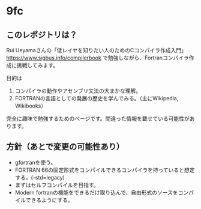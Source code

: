 # 9fc

## このレポジトリは？
Rui Ueyamaさんの「低レイヤを知りたい人のためのCコンパイラ作成入門」 
https://www.sigbus.info/compilerbook
で勉強しながら、Fortranコンパイラ作成に挑戦してみます。

目的は
 1. コンパイラの動作やアセンブリ文法の大まかな理解。
 2. FORTRANの言語としての発展の歴史を学んでみる。（主にWikipedia, Wikibooks）

完全に趣味で勉強するためのページです。間違った情報を載せている可能性があります。

## 方針（あとで変更の可能性あり）
 + gfortranを使う。
 + FORTRAN 66の固定形式をコンパイルできるコンパイラを持っていると想定する。(-std=legacy)
 + まずはセルフコンパイルを目指す。
 + Modern fortranの機能をできるだけ取り込んで、自由形式のソースをコンパイルできるようにする。


